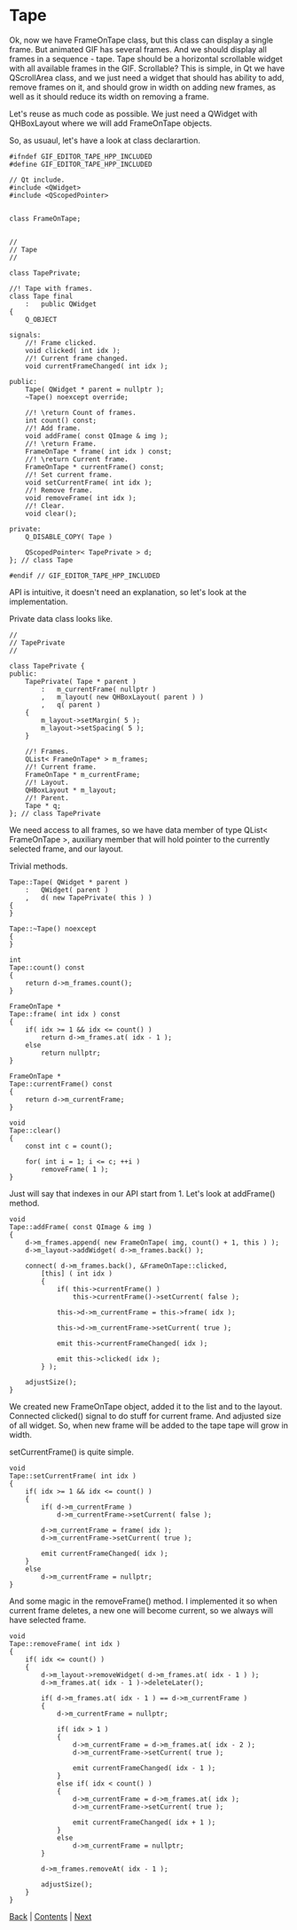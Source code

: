 # Tape

Ok, now we have FrameOnTape class, but this class can display a single frame.
But animated GIF has several frames. And we should display all frames in a sequence -
tape. Tape should be a horizontal scrollable widget with all available frames in
the GIF. Scrollable? This is simple, in Qt we have QScrollArea class, and we just need
a widget that should has ability to add, remove frames on it, and should grow in width
on adding new frames, as well as it should reduce its width on removing a frame.

Let's reuse as much code as possible. We just need a QWidget with QHBoxLayout
where we will add FrameOnTape objects.

So, as usuaul, let's have a look at class declarartion.

```
#ifndef GIF_EDITOR_TAPE_HPP_INCLUDED
#define GIF_EDITOR_TAPE_HPP_INCLUDED

// Qt include.
#include <QWidget>
#include <QScopedPointer>


class FrameOnTape;


//
// Tape
//

class TapePrivate;

//! Tape with frames.
class Tape final
	:	public QWidget
{
	Q_OBJECT

signals:
	//! Frame clicked.
	void clicked( int idx );
	//! Current frame changed.
	void currentFrameChanged( int idx );

public:
	Tape( QWidget * parent = nullptr );
	~Tape() noexcept override;

	//! \return Count of frames.
	int count() const;
	//! Add frame.
	void addFrame( const QImage & img );
	//! \return Frame.
	FrameOnTape * frame( int idx ) const;
	//! \return Current frame.
	FrameOnTape * currentFrame() const;
	//! Set current frame.
	void setCurrentFrame( int idx );
	//! Remove frame.
	void removeFrame( int idx );
	//! Clear.
	void clear();

private:
	Q_DISABLE_COPY( Tape )

	QScopedPointer< TapePrivate > d;
}; // class Tape

#endif // GIF_EDITOR_TAPE_HPP_INCLUDED
```

API is intuitive, it doesn't need an explanation, so let's look at the implementation.

Private data class looks like.

```
//
// TapePrivate
//

class TapePrivate {
public:
	TapePrivate( Tape * parent )
		:	m_currentFrame( nullptr )
		,	m_layout( new QHBoxLayout( parent ) )
		,	q( parent )
	{
		m_layout->setMargin( 5 );
		m_layout->setSpacing( 5 );
	}

	//! Frames.
	QList< FrameOnTape* > m_frames;
	//! Current frame.
	FrameOnTape * m_currentFrame;
	//! Layout.
	QHBoxLayout * m_layout;
	//! Parent.
	Tape * q;
}; // class TapePrivate
```

We need access to all frames, so we have data member of type QList< FrameOnTape >,
auxiliary member that will hold pointer to the currently selected frame, and our layout.

Trivial methods.

```
Tape::Tape( QWidget * parent )
	:	QWidget( parent )
	,	d( new TapePrivate( this ) )
{
}

Tape::~Tape() noexcept
{
}

int
Tape::count() const
{
	return d->m_frames.count();
}

FrameOnTape *
Tape::frame( int idx ) const
{
	if( idx >= 1 && idx <= count() )
		return d->m_frames.at( idx - 1 );
	else
		return nullptr;
}

FrameOnTape *
Tape::currentFrame() const
{
	return d->m_currentFrame;
}

void
Tape::clear()
{
	const int c = count();

	for( int i = 1; i <= c; ++i )
		removeFrame( 1 );
}
```

Just will say that indexes in our API start from 1. Let's look at addFrame() method.

```
void
Tape::addFrame( const QImage & img )
{
	d->m_frames.append( new FrameOnTape( img, count() + 1, this ) );
	d->m_layout->addWidget( d->m_frames.back() );

	connect( d->m_frames.back(), &FrameOnTape::clicked,
		[this] ( int idx )
		{
			if( this->currentFrame() )
				this->currentFrame()->setCurrent( false );

			this->d->m_currentFrame = this->frame( idx );

			this->d->m_currentFrame->setCurrent( true );

			emit this->currentFrameChanged( idx );

			emit this->clicked( idx );
		} );

	adjustSize();
}
```

We created new FrameOnTape object, added it to the list and to the layout. Connected
clicked() signal to do stuff for current frame. And adjusted size of all widget. So, when
new frame will be added to the tape tape will grow in width.

setCurrentFrame() is quite simple.

```
void
Tape::setCurrentFrame( int idx )
{
	if( idx >= 1 && idx <= count() )
	{
		if( d->m_currentFrame )
			d->m_currentFrame->setCurrent( false );

		d->m_currentFrame = frame( idx );
		d->m_currentFrame->setCurrent( true );

		emit currentFrameChanged( idx );
	}
	else
		d->m_currentFrame = nullptr;
}
```

And some magic in the removeFrame() method. I implemented it so when current frame deletes,
a new one will become current, so we always will have selected frame.

```
void
Tape::removeFrame( int idx )
{
	if( idx <= count() )
	{
		d->m_layout->removeWidget( d->m_frames.at( idx - 1 ) );
		d->m_frames.at( idx - 1 )->deleteLater();

		if( d->m_frames.at( idx - 1 ) == d->m_currentFrame )
		{
			d->m_currentFrame = nullptr;

			if( idx > 1 )
			{
				d->m_currentFrame = d->m_frames.at( idx - 2 );
				d->m_currentFrame->setCurrent( true );

				emit currentFrameChanged( idx - 1 );
			}
			else if( idx < count() )
			{
				d->m_currentFrame = d->m_frames.at( idx );
				d->m_currentFrame->setCurrent( true );

				emit currentFrameChanged( idx + 1 );
			}
			else
				d->m_currentFrame = nullptr;
		}

		d->m_frames.removeAt( idx - 1 );

		adjustSize();
	}
}
```

[Back](frame-on-tape.md) | [Contents](README.md) | [Next](view.md)